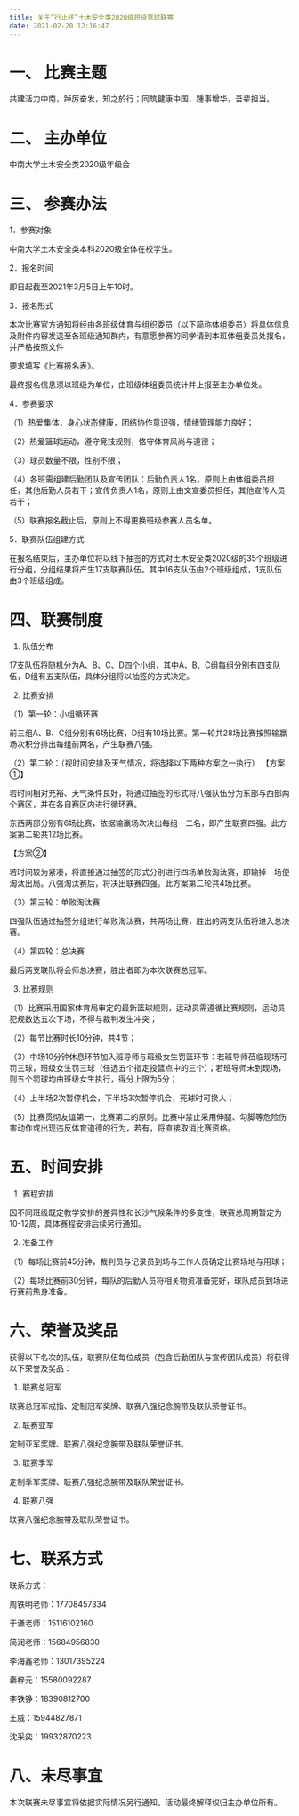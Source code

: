```yaml
---
title: 关于“行止杯”土木安全类2020级班级篮球联赛
date: 2021-02-20 12:16:47
---
```

# 一、	比赛主题

共建活力中南，踔厉奋发，知之於行；同筑健康中国，踵事增华，吾辈担当。  

# 二、	主办单位

中南大学土木安全类2020级年级会  

# 三、	参赛办法

1．参赛对象  

中南大学土木安全类本科2020级全体在校学生。  

2．报名时间  

即日起截至2021年3月5日上午10时。  

3．报名形式  

本次比赛官方通知将经由各班级体育与组织委员（以下简称体组委员）将具体信息及附件内容发送至各班级通知群内，有意愿参赛的同学请到本班体组委员处报名，并严格按照文件

要求填写《比赛报名表》。

最终报名信息须以班级为单位，由班级体组委员统计并上报至主办单位处。

4．参赛要求

（1）热爱集体，身心状态健康，团结协作意识强，情绪管理能力良好；


（2）热爱篮球运动，遵守竞技规则，恪守体育风尚与道德；

（3）球员数量不限，性别不限；

（4）各班需组建后勤团队及宣传团队：后勤负责人1名，原则上由体组委员担任，其他后勤人员若干；宣传负责人1名，原则上由文宣委员担任，其他宣传人员若干；

（5）联赛报名截止后，原则上不得更换班级参赛人员名单。

5．联赛队伍组建方式

在报名结束后，主办单位将以线下抽签的方式对土木安全类2020级的35个班级进行分组，分组结果将产生17支联赛队伍。其中16支队伍由2个班级组成，1支队伍由3个班级组成。

# 四、联赛制度

1. 队伍分布

17支队伍将随机分为A、B、C、D四个小组，其中A、B、C组每组分别有四支队伍，D组有五支队伍，具体分组将以抽签的方式决定。

2. 比赛安排

（1）第一轮：小组循环赛

前三组A、B、C组分别有6场比赛，D组有10场比赛。第一轮共28场比赛按照输赢场次积分排出每组前两名，产生联赛八强。

（2）第二轮：（视时间安排及天气情况，将选择以下两种方案之一执行）
【方案①】

若时间相对充裕、天气条件良好，将通过抽签的形式将八强队伍分为东部与西部两个赛区，并在各自赛区内进行循环赛。

东西两部分别有6场比赛，依据输赢场次决出每组一二名，即产生联赛四强。此方案第二轮共12场比赛。

【方案②】

若时间较为紧凑，将直接通过抽签的形式分别进行四场单败淘汰赛，即输掉一场便淘汰出局。八强淘汰赛后，将决出联赛四强。此方案第二轮共4场比赛。

（3）第三轮：单败淘汰赛

四强队伍通过抽签分组进行单败淘汰赛，共两场比赛，胜出的两支队伍将进入总决赛。

（4）第四轮：总决赛

最后两支联队将会师总决赛，胜出者即为本次联赛总冠军。

3. 比赛规则

（1）比赛采用国家体育局审定的最新篮球规则，运动员需遵循比赛规则，运动员犯规数达五次下场，不得与裁判发生冲突；

（2）每节比赛时长10分钟，共4节；

（3）中场10分钟休息环节加入班导师与班级女生罚篮环节：若班导师莅临现场可罚三球，班级女生罚三球（任选五个指定投篮点中的三个）；若班导师未到现场，则五个罚球均由班级女生执行，得分上限为5分；

（4）上半场2次暂停机会，下半场3次暂停机会，死球时可换人；

（5）比赛贯彻友谊第一，比赛第二的原则。比赛中禁止采用伸腿、勾脚等危险伤害动作或出现违反体育道德的行为，若有，将直接取消比赛资格。

# 五、时间安排

1.	赛程安排

因不同班级既定教学安排的差异性和长沙气候条件的多变性，联赛总周期暂定为10-12周，具体赛程安排后续另行通知。

2.	准备工作

（1）每场比赛前45分钟，裁判员与记录员到场与工作人员确定比赛场地与用球；

（2）每场比赛前30分钟，每队的后勤人员将相关物资准备完好，球队成员到场进行赛前热身准备。

# 六、荣誉及奖品

获得以下名次的队伍，联赛队伍每位成员（包含后勤团队与宣传团队成员）将获得以下荣誉及奖品：

1.	 联赛总冠军

联赛总冠军戒指、定制冠军奖牌、联赛八强纪念腕带及联队荣誉证书。

2.	 联赛亚军

定制亚军奖牌、联赛八强纪念腕带及联队荣誉证书。

3.	 联赛季军

定制季军奖牌、联赛八强纪念腕带及联队荣誉证书。

4.	 联赛八强

联赛八强纪念腕带及联队荣誉证书。

# 七、联系方式

联系方式：

周铁明老师：17708457334

于谦老师：15116102160

简润老师：15684956830

李海鑫老师：13017395224

秦梓元：15580092287

李铁铮：18390812700

王威：15944827871

沈采奕：19932870223



# 八、未尽事宜

本次联赛未尽事宜将依据实际情况另行通知，活动最终解释权归主办单位所有。
